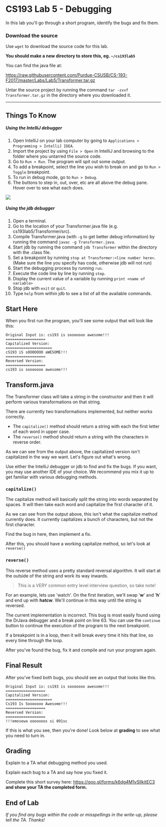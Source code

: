 # CS193 Lab 5  - Debugging #

In this lab you'll go through a short program, identify the bugs and fix them.

### Download the source ###

Use `wget` to download the source code for this lab.

**You should make a new directory to store this, eg. `~/cs193lab5`**

You can find the java file at:

https://raw.githubusercontent.com/Purdue-CSUSB/CS-193-F2017/master/Labs/Lab5/Transformer.tar.gz

Untar the source project by running the command `tar -zxvf Transformer.tar.gz` in the directory where you downloaded it.


----

## Things To Know ##

##### Using the IntelliJ debugger #####

1. Open IntelliJ on your lab computer by going to `Applications > Programming > IntelliJ IDEA`.
2. Import the project by using `File > Open` in IntelliJ and browsing to the folder where you untarred the source code.
3. Go to `Run > Run`. The program will spit out some output.
4. To add a breakpoint, select the line you wish to break on and go to `Run > Toggle` breakpoint.
5. To run in debug mode, go to `Run > Debug`.
6. The buttons to step in, out, over, etc are all above the debug pane. Hover over to see what each does.

![](https://raw.githubusercontent.com/Purdue-CSUSB/CS-190-S2017/master/labs/lab5/intellij.png)

##### Using the jdb debugger #####

1. Open a terminal.
2. Go to the location of your Transformer.java file (e.g. cs193lab5/Transformer/src).
3. Compile Transformer.java (with `-g` to get better debug information) by running the command `javac -g Transformer.java`.
4. Start jdb by running the command `jdb Transformer` within the directory with the .class file.
5. Set a breakpoint by running `stop at Transformer:<line number here>`. (Make sure the line you specify has code, otherwise jdb will not run)
6. Start the debugging process by running `run`.
7. Execute the code line by line by running `step`.
8. Display the current value of a variable by running `print <name of variable>`
9. Stop jdb with `exit` or `quit`.
10. Type `help` from within jdb to see a list of all the available commands.


## Start Here ##
When you first run the program, you'll see some output that will look like this:

```
Original Input is: cs193 is sooooooo awesome!!!
==================
Capitalized Version:
=====================
cS193 iS sOOOOOOO aWESOME!!!
==================
Reversed Version:
==================
cs193 is sooooooo awesome!!!
```

## Transform.java ##
The Transformer class will take a string in the constructor and then it will perform various transformations on that string.

There are currently two transformations implemented, but neither works correctly.

 - The `capitalize()` method should return a string with each the first letter of each word in upper case.
 - The `reverse()` method should return a string with the characters in reverse order.

As we can see from the output above, the capitalized version isn't capitalized in the way we want.
Let's figure out what's wrong.

Use either the IntelliJ debugger or jdb to find and fix the bugs. If you want, you may use another IDE of your choice.
We recommend you mix it up to get familiar with various debugging methods.

### `capitalize()` ###

The capitalize method will basically split the string into words separated by spaces.
It will then take each word and capitalize the first character of it.

As we can see from the output above, this isn't what the capitalize method currently does.
It currently capitalizes a bunch of characters, but not the first character.

Find the bug in here, then implement a fix.

After this, you should have a working capitalize method, so let's look at `reverse()`

### `reverse()` ###
This reverse method uses a pretty standard reversal algorithm.
It will start at the outside of the string and work its way inwards.

> This is a VERY common entry level interview question, so take note!

For an example, lets use 'watch'.
On the first iteration, we'll swap '**w**' and '**h**' and end up with **hatcw**.
We'll continue in this way until the string is reversed.

The current implementation is incorrect.
This bug is most easily found using the DrJava debugger and a break point on line 63.
You can use the `continue` button to continue the execution of the program to the next breakpoint.

If a breakpoint is in a loop, then it will break every time it hits that line, so every time through the loop.

After you've found the bug, fix it and compile and run your program again.

## Final Result ##

After you've fixed both bugs, you should see an output that looks like this.

```
Original Input is: cs193 is sooooooo awesome!!!
==================
Capitalized Version:
=====================
Cs193 Is Sooooooo Awesome!!!
==================
Reversed Version:
==================
!!!emosewa ooooooos si 091sc
```

If this is what you see, then you're done! Look below at **grading** to see what you need to turn in.


## Grading ##

Explain to a TA what debugging method you used.

Explain each bug to a TA and say how you fixed it.

Complete this short survey here: https://goo.gl/forms/k6dg4M1vSlIkitEC3 **and show your TA the completed form.** 


## End of Lab ##


*If you find any bugs within the code or misspellings in the write-up, please tell the TA. Thanks!*
